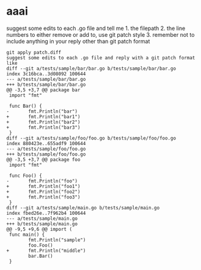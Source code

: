 # aaai

suggest some edits to each .go file and tell me 1. the filepath 2. the line numbers to either remove or add to, use git patch style 3. remember not to include anything in your reply other than git patch format

```
git apply patch.diff
suggest some edits to each .go file and reply with a git patch format like                                                                               diff --git a/tests/sample/bar/bar.go b/tests/sample/bar/bar.go
index 3c16bca..3d08092 100644
--- a/tests/sample/bar/bar.go
+++ b/tests/sample/bar/bar.go
@@ -3,5 +3,7 @@ package bar
 import "fmt"

 func Bar() {
-       fmt.Println("bar")
+       fmt.Println("bar1")
+       fmt.Println("bar2")
+       fmt.Println("bar3")
 }
diff --git a/tests/sample/foo/foo.go b/tests/sample/foo/foo.go
index 880423e..655adf9 100644
--- a/tests/sample/foo/foo.go
+++ b/tests/sample/foo/foo.go
@@ -3,5 +3,7 @@ package foo
 import "fmt"

 func Foo() {
-       fmt.Println("foo")
+       fmt.Println("foo1")
+       fmt.Println("foo2")
+       fmt.Println("foo3")
 }
diff --git a/tests/sample/main.go b/tests/sample/main.go
index fbed26e..7f962b4 100644
--- a/tests/sample/main.go
+++ b/tests/sample/main.go
@@ -9,5 +9,6 @@ import (
 func main() {
        fmt.Println("sample")
        foo.Foo()
+       fmt.Println("middle")
        bar.Bar()
 }
```
